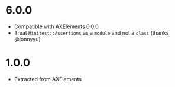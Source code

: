 # 6.0.0

  * Compatible with AXElements 6.0.0
  * Treat `Minitest::Assertions` as a `module` and not a `class` (thanks @jonnyyu)

# 1.0.0

  * Extracted from AXElements
